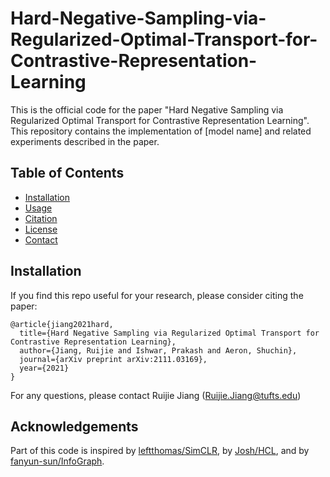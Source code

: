 # Hard-Negative-Sampling-via-Regularized-Optimal-Transport-for-Contrastive-Representation-Learning

This is the official code for the paper "Hard Negative Sampling via Regularized Optimal Transport for Contrastive Representation Learning". This repository contains the implementation of [model name] and related experiments described in the paper.

## Table of Contents
- [Installation](#installation)
- [Usage](#usage)
- [Citation](#citation)
- [License](#license)
- [Contact](#contact)

## Installation

If you find this repo useful for your research, please consider citing the paper:

```
@article{jiang2021hard,
  title={Hard Negative Sampling via Regularized Optimal Transport for Contrastive Representation Learning},
  author={Jiang, Ruijie and Ishwar, Prakash and Aeron, Shuchin},
  journal={arXiv preprint arXiv:2111.03169},
  year={2021}
}
```
For any questions, please contact Ruijie Jiang (Ruijie.Jiang@tufts.edu)

## Acknowledgements

Part of this code is inspired by [leftthomas/SimCLR](https://github.com/leftthomas/SimCLR), by [Josh/HCL](https://github.com/joshr17/HCL), and by [fanyun-sun/InfoGraph](https://github.com/fanyun-sun/InfoGraph).
